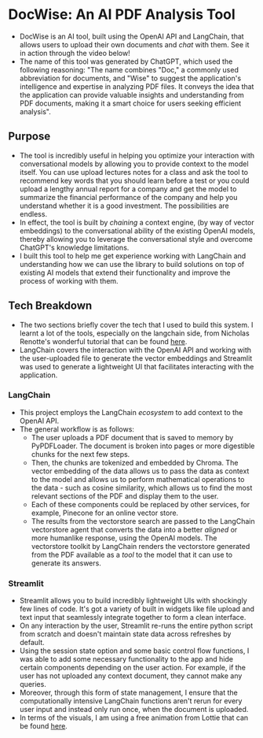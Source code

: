 # DocWise: An AI PDF Analysis Tool
- DocWise is an AI tool, built using the OpenAI API and LangChain, that allows users to upload their own documents and *chat* with them. See it in action through the video below!
- The name of this tool was generated by ChatGPT, which used the following reasoning: "The name combines "Doc," a commonly used abbreviation for documents, and "Wise" to suggest the application's intelligence and expertise in analyzing PDF files. It conveys the idea that the application can provide valuable insights and understanding from PDF documents, making it a smart choice for users seeking efficient analysis".

## Purpose
- The tool is incredibly useful in helping you optimize your interaction with conversational models by allowing you to provide context to the model itself. You can use upload lectures notes for a class and ask the tool to recommend key words that you should learn before a test or you could upload a lengthy annual report for a company and get the model to summarize the financial performance of the company and help you understand whether it is a good investment. The possibilities are endless. 
- In effect, the tool is built by *chaining* a context engine, (by way of vector embeddings) to the conversational ability of the existing OpenAI models, thereby allowing you to leverage the conversational style and overcome ChatGPT's knowledge limitations.
- I built this tool to help me get experience working with LangChain and understanding how we can use the library to build solutions on top of existing AI models that extend their functionality and improve the process of working with them.

## Tech Breakdown
- The two sections briefly cover the tech that I used to build this system. I learnt a lot of the tools, especially on the langchain side, from Nicholas Renotte's wonderful tutorial that can be found [here](https://www.youtube.com/watch?v=u8vQyTzNGVY&list=PLp7virpu8w7XuBgGJvEWZaLsBM-hnBjq1&index=13&t=195s&ab_channel=NicholasRenotte).
- LangChain covers the interaction with the OpenAI API and working with the user-uploaded file to generate the vector embeddings and Streamlit was used to generate a lightweight UI that facilitates interacting with the application.
### LangChain
- This project employs the LangChain *ecosystem* to add context to the OpenAI API. 
- The general workflow is as follows: 
    - The user uploads a PDF document that is saved to memory by PyPDFLoader. The document is broken into pages or more digestible chunks for the next few steps.
    - Then, the chunks are tokenized and embedded by Chroma. The vector embedding of the data allows us to pass the data as context to the model and allows us to perform mathematical operations to the data - such as cosine similarity, which allows us to find the most relevant sections of the PDF and display them to the user. 
    - Each of these components could be replaced by other services, for example, Pinecone for an online vector store. 
    - The results from the vectorstore search are passed to the LangChain vectorstore agent that converts the data into a better *aligned* or more humanlike response, using the OpenAI models. The vectorstore toolkit by LangChain renders the vectorstore generated from the PDF available as a *tool* to the model that it can use to generate its answers. 
### Streamlit
- Streamlit allows you to build incredibly lightweight UIs with shockingly few lines of code. It's got a variety of built in widgets like file upload and text input that seamlessly integrate together to form a clean interface.
- On any interaction by the user, Streamlit re-runs the entire python script from scratch and doesn't maintain state data across refreshes by default.
- Using the session state option and some basic control flow functions, I was able to add some necessary functionality to the app and hide certain components depending on the user action. For example, if the user has not uploaded any context document, they cannot make any queries.
- Moreover, through this form of state management, I ensure that the computationally intensive LangChain functions aren't rerun for every user input and instead only run once, when the document is uploaded.
- In terms of the visuals, I am using a free animation from Lottie that can be found [here](https://lottiefiles.com/143151-robot-futuristic-ai-animated).
